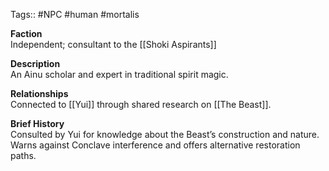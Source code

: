 Tags:: #NPC #human #mortalis

**Faction**  
Independent; consultant to the [[Shoki Aspirants]]

**Description**  
An Ainu scholar and expert in traditional spirit magic.

**Relationships**  
Connected to [[Yui]] through shared research on [[The Beast]].  

**Brief History**  
Consulted by Yui for knowledge about the Beast’s construction and nature. Warns against Conclave interference and offers alternative restoration paths.